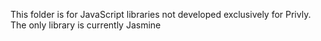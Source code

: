 This folder is for JavaScript libraries not developed exclusively for Privly. The only library is currently Jasmine
